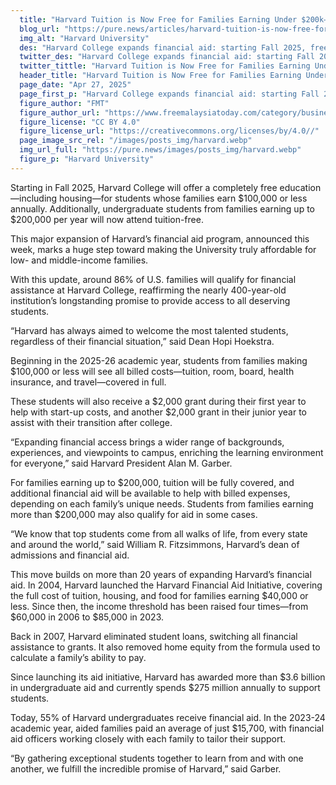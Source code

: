 ```yaml
---
  title: "Harvard Tuition is Now Free for Families Earning Under $200k–Includes Housing and Books for Those Below $100k"
  blog_url: "https://pure.news/articles/harvard-tuition-is-now-free-for-families-earning-under-200000-and-includes-housing-and-books-for-those-below-100000"
  img_alt: "Harvard University"
  des: "Harvard College expands financial aid: starting Fall 2025, free tuition and housing for families earning under $100K, and tuition-free for families earning up to $200K."
  twitter_des: "Harvard College expands financial aid: starting Fall 2025, free tuition and housing for families earning under $100K, and tuition-free for families earning up to $200K."
  twitter_tittle: "Harvard Tuition is Now Free for Families Earning Under $200k–Includes Housing and Books for Those Below $100k"
  header_title: "Harvard Tuition is Now Free for Families Earning Under $200k–Includes Housing and Books for Those Below $100k"
  page_date: "Apr 27, 2025"
  page_first_p: "Harvard College expands financial aid: starting Fall 2025, free tuition and housing for families earning under $100K, and tuition-free for families earning up to $200K."
  figure_author: "FMT"
  figure_author_url: "https://www.freemalaysiatoday.com/category/business/2024/12/05/openai-chief-believes-musk-will-not-abuse-government-power/"
  figure_license: "CC BY 4.0"
  figure_license_url: "https://creativecommons.org/licenses/by/4.0//"
  page_image_src_rel: "/images/posts_img/harvard.webp"
  img_url_full: "https://pure.news/images/posts_img/harvard.webp"
  figure_p: "Harvard University"
---
```


Starting in Fall 2025, Harvard College will offer a completely free education—including housing—for students whose families earn $100,000 or less annually. Additionally, undergraduate students from families earning up to $200,000 per year will now attend tuition-free.

This major expansion of Harvard’s financial aid program, announced this week, marks a huge step toward making the University truly affordable for low- and middle-income families.

With this update, around 86% of U.S. families will qualify for financial assistance at Harvard College, reaffirming the nearly 400-year-old institution’s longstanding promise to provide access to all deserving students.

“Harvard has always aimed to welcome the most talented students, regardless of their financial situation,” said Dean Hopi Hoekstra.

Beginning in the 2025-26 academic year, students from families making $100,000 or less will see all billed costs—tuition, room, board, health insurance, and travel—covered in full.

These students will also receive a $2,000 grant during their first year to help with start-up costs, and another $2,000 grant in their junior year to assist with their transition after college.

“Expanding financial access brings a wider range of backgrounds, experiences, and viewpoints to campus, enriching the learning environment for everyone,” said Harvard President Alan M. Garber.

For families earning up to $200,000, tuition will be fully covered, and additional financial aid will be available to help with billed expenses, depending on each family’s unique needs. Students from families earning more than $200,000 may also qualify for aid in some cases.

“We know that top students come from all walks of life, from every state and around the world,” said William R. Fitzsimmons, Harvard’s dean of admissions and financial aid.

This move builds on more than 20 years of expanding Harvard’s financial aid. In 2004, Harvard launched the Harvard Financial Aid Initiative, covering the full cost of tuition, housing, and food for families earning $40,000 or less. Since then, the income threshold has been raised four times—from $60,000 in 2006 to $85,000 in 2023.

Back in 2007, Harvard eliminated student loans, switching all financial assistance to grants. It also removed home equity from the formula used to calculate a family’s ability to pay.

Since launching its aid initiative, Harvard has awarded more than $3.6 billion in undergraduate aid and currently spends $275 million annually to support students.

Today, 55% of Harvard undergraduates receive financial aid. In the 2023-24 academic year, aided families paid an average of just $15,700, with financial aid officers working closely with each family to tailor their support.

“By gathering exceptional students together to learn from and with one another, we fulfill the incredible promise of Harvard,” said Garber.
